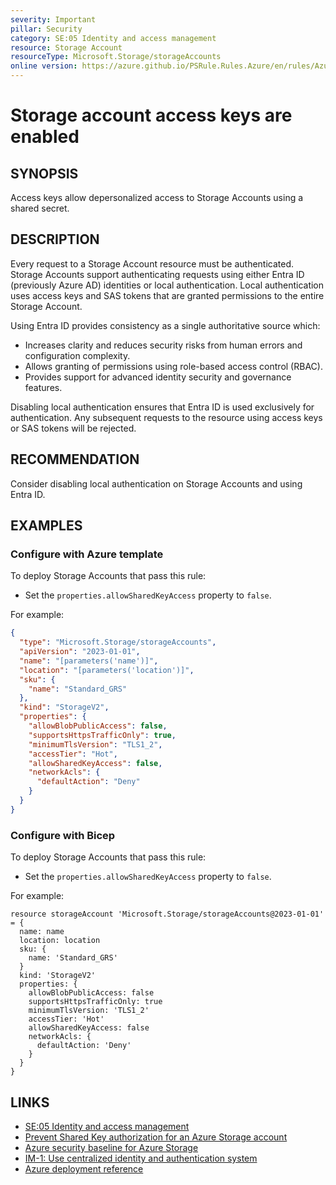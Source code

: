 ```yaml
---
severity: Important
pillar: Security
category: SE:05 Identity and access management
resource: Storage Account
resourceType: Microsoft.Storage/storageAccounts
online version: https://azure.github.io/PSRule.Rules.Azure/en/rules/Azure.Storage.LocalAuth/
---
```


# Storage account access keys are enabled

## SYNOPSIS

Access keys allow depersonalized access to Storage Accounts using a shared secret.

## DESCRIPTION

Every request to a Storage Account resource must be authenticated.
Storage Accounts support authenticating requests using either Entra ID (previously Azure AD) identities or local authentication.
Local authentication uses access keys and SAS tokens that are granted permissions to the entire Storage Account.

Using Entra ID provides consistency as a single authoritative source which:

- Increases clarity and reduces security risks from human errors and configuration complexity.
- Allows granting of permissions using role-based access control (RBAC).
- Provides support for advanced identity security and governance features.

Disabling local authentication ensures that Entra ID is used exclusively for authentication.
Any subsequent requests to the resource using access keys or SAS tokens will be rejected.

## RECOMMENDATION

Consider disabling local authentication on Storage Accounts and using Entra ID.

## EXAMPLES

### Configure with Azure template

To deploy Storage Accounts that pass this rule:

- Set the `properties.allowSharedKeyAccess` property to `false`.

For example:

```json
{
  "type": "Microsoft.Storage/storageAccounts",
  "apiVersion": "2023-01-01",
  "name": "[parameters('name')]",
  "location": "[parameters('location')]",
  "sku": {
    "name": "Standard_GRS"
  },
  "kind": "StorageV2",
  "properties": {
    "allowBlobPublicAccess": false,
    "supportsHttpsTrafficOnly": true,
    "minimumTlsVersion": "TLS1_2",
    "accessTier": "Hot",
    "allowSharedKeyAccess": false,
    "networkAcls": {
      "defaultAction": "Deny"
    }
  }
}
```

### Configure with Bicep

To deploy Storage Accounts that pass this rule:

- Set the `properties.allowSharedKeyAccess` property to `false`.

For example:

```bicep
resource storageAccount 'Microsoft.Storage/storageAccounts@2023-01-01' = {
  name: name
  location: location
  sku: {
    name: 'Standard_GRS'
  }
  kind: 'StorageV2'
  properties: {
    allowBlobPublicAccess: false
    supportsHttpsTrafficOnly: true
    minimumTlsVersion: 'TLS1_2'
    accessTier: 'Hot'
    allowSharedKeyAccess: false
    networkAcls: {
      defaultAction: 'Deny'
    }
  }
}
```

<!-- external:avm avm/res/storage/storage-account allowSharedKeyAccess -->

## LINKS

- [SE:05 Identity and access management](https://learn.microsoft.com/azure/well-architected/security/design-identity-authentication)
- [Prevent Shared Key authorization for an Azure Storage account](https://learn.microsoft.com/azure/storage/common/shared-key-authorization-prevent)
- [Azure security baseline for Azure Storage](https://learn.microsoft.com/security/benchmark/azure/baselines/storage-security-baseline)
- [IM-1: Use centralized identity and authentication system](https://learn.microsoft.com/security/benchmark/azure/baselines/storage-security-baseline#im-1-use-centralized-identity-and-authentication-system)
- [Azure deployment reference](https://learn.microsoft.com/azure/templates/microsoft.storage/storageaccounts)